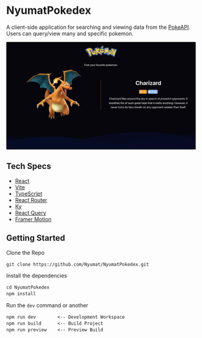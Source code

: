 # NyumatPokedex

A client-side application for searching and viewing data from the [PokeAPI](https://pokeapi.co/). Users can query/view many and specific pokemon.

![Demo](demo.png)

## Tech Specs

- [React](https://beta.reactjs.org/)
- [Vite](https://vitejs.dev/)
- [TypeScript](https://www.typescriptlang.org/)
- [React Router](https://reactrouter.com/en/main)
- [Ky](https://www.npmjs.com/package/ky)
- [React Query](https://react-query-v3.tanstack.com/)
- [Framer Motion](https://www.framer.com/motion/)

## Getting Started

Clone the Repo

```txt
git clone https://github.com/Nyumat/NyumatPokedex.git
```

Install the dependencies

```txt
cd NyumatPokedex
npm install 
```

Run the `dev` command or another

```txt
npm run dev        <-- Development Workspace
npm run build      <-- Build Project
npm run preview    <-- Preview Build
```
